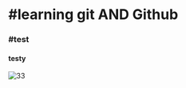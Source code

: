 <h1>#learning git AND Github</h1>
<h3>#test</h3>


<h4>testy</h4>



![33](https://github.com/user-attachments/assets/ec084e6e-4497-46cf-af98-97e4c1faa142)
